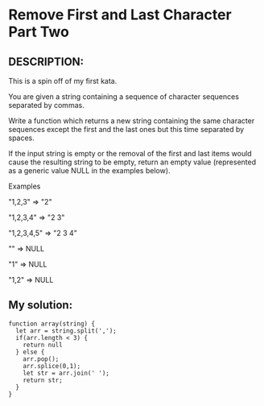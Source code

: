 # Remove First and Last Character Part Two
## DESCRIPTION:
This is a spin off of my first kata.

You are given a string containing a sequence of character sequences separated by commas.

Write a function which returns a new string containing the same character sequences except the first and the last ones but this time separated by spaces.

If the input string is empty or the removal of the first and last items would cause the resulting string to be empty, return an empty value (represented as a generic value NULL in the examples below).

Examples

"1,2,3"      =>  "2"

"1,2,3,4"    =>  "2 3"

"1,2,3,4,5"  =>  "2 3 4"

""     =>  NULL

"1"    =>  NULL

"1,2"  =>  NULL
## My solution:
```
function array(string) {
  let arr = string.split(',');
  if(arr.length < 3) {
    return null
  } else {
    arr.pop();
    arr.splice(0,1);
    let str = arr.join(' ');
    return str;
  }
}
```

